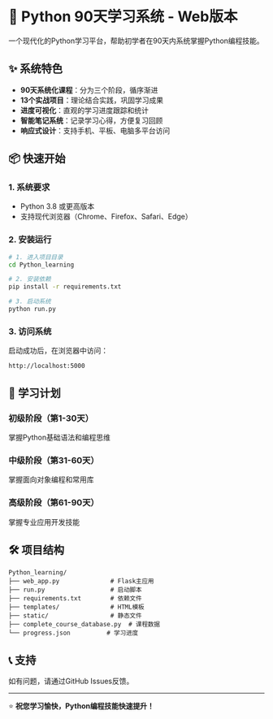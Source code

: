 # 🐍 Python 90天学习系统 - Web版本

一个现代化的Python学习平台，帮助初学者在90天内系统掌握Python编程技能。

## ✨ 系统特色

- **90天系统化课程**：分为三个阶段，循序渐进
- **13个实战项目**：理论结合实践，巩固学习成果
- **进度可视化**：直观的学习进度跟踪和统计
- **智能笔记系统**：记录学习心得，方便复习回顾
- **响应式设计**：支持手机、平板、电脑多平台访问

## 📦 快速开始

### 1. 系统要求
- Python 3.8 或更高版本
- 支持现代浏览器（Chrome、Firefox、Safari、Edge）

### 2. 安装运行

```bash
# 1. 进入项目目录
cd Python_learning

# 2. 安装依赖
pip install -r requirements.txt

# 3. 启动系统
python run.py
```

### 3. 访问系统
启动成功后，在浏览器中访问：
```
http://localhost:5000
```

## 🎯 学习计划

### 初级阶段（第1-30天）
掌握Python基础语法和编程思维

### 中级阶段（第31-60天）
掌握面向对象编程和常用库

### 高级阶段（第61-90天）
掌握专业应用开发技能

## 🛠️ 项目结构

```
Python_learning/
├── web_app.py              # Flask主应用
├── run.py                  # 启动脚本
├── requirements.txt        # 依赖文件
├── templates/              # HTML模板
├── static/                 # 静态文件
├── complete_course_database.py  # 课程数据
└── progress.json          # 学习进度
```

## 📞 支持

如有问题，请通过GitHub Issues反馈。

---

⭐ **祝您学习愉快，Python编程技能快速提升！** 